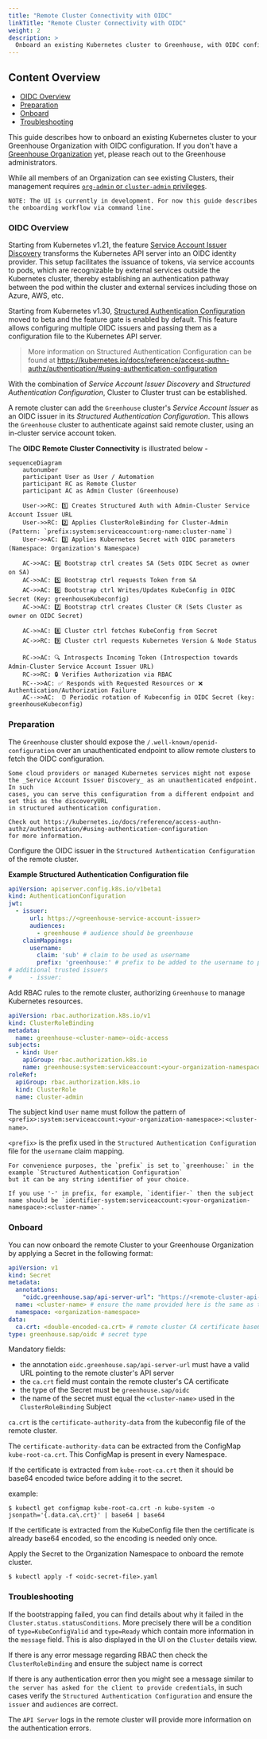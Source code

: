 ```yaml
---
title: "Remote Cluster Connectivity with OIDC"
linkTitle: "Remote Cluster Connectivity with OIDC"
weight: 2
description: >
  Onboard an existing Kubernetes cluster to Greenhouse, with OIDC configuration.
---
```


## Content Overview

- [OIDC Overview](#oidc-overview)
- [Preparation](#preparation)
- [Onboard](#onboard)
- [Troubleshooting](#troubleshooting)

This guide describes how to onboard an existing Kubernetes cluster to your Greenhouse Organization with OIDC
configuration.
If you don't have a [Greenhouse Organization](https://cloudoperators.github.io/greenhouse/docs/user-guides/organization/creation/) yet, please reach out to the Greenhouse administrators.

While all members of an Organization can see existing Clusters, their management requires [`org-admin` or
`cluster-admin` privileges](./../../getting-started/core-concepts/organizations.md).

```
NOTE: The UI is currently in development. For now this guide describes the onboarding workflow via command line.
```

### OIDC Overview

Starting from Kubernetes v1.21, the feature [Service Account Issuer Discovery](https://kubernetes.io/docs/tasks/configure-pod-container/configure-service-account/#service-account-issuer-discovery)
transforms the Kubernetes API server into an OIDC identity provider. This setup facilitates the issuance of tokens, via
service accounts to pods, which are recognizable by external services outside the Kubernetes cluster, thereby
establishing an authentication pathway between the pod within the cluster and external services including those on
Azure, AWS, etc.

Starting from Kubernetes v1.30, [Structured Authentication Configuration](https://kubernetes.io/blog/2024/04/25/structured-authentication-moves-to-beta/)
moved to beta and the feature gate is enabled by default. This feature allows configuring multiple OIDC issuers and
passing them as a configuration file to the Kubernetes API server.


> More information on Structured Authentication Configuration can be found at https://kubernetes.io/docs/reference/access-authn-authz/authentication/#using-authentication-configuration

With the combination of _Service Account Issuer Discovery_ and _Structured Authentication Configuration_, Cluster to
Cluster trust can be established.

A remote cluster can add the `Greenhouse` cluster's _Service Account Issuer_ as an
OIDC issuer in its _Structured Authentication Configuration_. This allows the `Greenhouse` cluster to authenticate
against said remote cluster, using an in-cluster service account token.

The **OIDC Remote Cluster Connectivity** is illustrated below -


```mermaid
sequenceDiagram
    autonumber
    participant User as User / Automation
    participant RC as Remote Cluster
    participant AC as Admin Cluster (Greenhouse)

    User->>RC: 1️⃣ Creates Structured Auth with Admin-Cluster Service Account Issuer URL
    User->>RC: 2️⃣ Applies ClusterRoleBinding for Cluster-Admin (Pattern: `prefix:system:serviceaccount:org-name:cluster-name`)
    User->>AC: 3️⃣ Applies Kubernetes Secret with OIDC parameters (Namespace: Organization's Namespace)

    AC->>AC: 4️⃣ Bootstrap ctrl creates SA (Sets OIDC Secret as owner on SA)
    AC->>AC: 5️⃣ Bootstrap ctrl requests Token from SA
    AC->>AC: 6️⃣ Bootstrap ctrl Writes/Updates KubeConfig in OIDC Secret (Key: greenhouseKubeconfig)
    AC->>AC: 7️⃣ Bootstrap ctrl creates Cluster CR (Sets Cluster as owner on OIDC Secret)

    AC->>AC: 8️⃣ Cluster ctrl fetches KubeConfig from Secret
    AC->>RC: 9️⃣ Cluster ctrl requests Kubernetes Version & Node Status

    RC->>AC: 🔍 Introspects Incoming Token (Introspection towards Admin-Cluster Service Account Issuer URL)
    RC->>RC: 🔒 Verifies Authorization via RBAC
    RC-->>AC: ✅ Responds with Requested Resources or ❌ Authentication/Authorization Failure
    AC-->>AC:  ⏰ Periodic rotation of Kubeconfig in OIDC Secret (key: greenhouseKubeconfig)
```

### Preparation

The `Greenhouse` cluster should expose the `/.well-known/openid-configuration` over an unauthenticated endpoint to allow
remote clusters to fetch the OIDC configuration.

```NOTE
Some cloud providers or managed Kubernetes services might not expose the _Service Account Issuer Discovery_ as an unauthenticated endpoint. In such
cases, you can serve this configuration from a different endpoint and set this as the discoveryURL 
in structured authentication configuration.

Check out https://kubernetes.io/docs/reference/access-authn-authz/authentication/#using-authentication-configuration
for more information.
```

Configure the OIDC issuer in the `Structured Authentication Configuration` of the remote cluster.

**Example Structured Authentication Configuration file**

```yaml
apiVersion: apiserver.config.k8s.io/v1beta1
kind: AuthenticationConfiguration
jwt:
  - issuer:
      url: https://<greenhouse-service-account-issuer>
      audiences:
        - greenhouse # audience should be greenhouse
    claimMappings:
      username:
        claim: 'sub' # claim to be used as username
        prefix: 'greenhouse:' # prefix to be added to the username to prevent impersonation (can be any string of your choice)
# additional trusted issuers
#     - issuer:
```

Add RBAC rules to the remote cluster, authorizing `Greenhouse` to manage Kubernetes resources.

```yaml
apiVersion: rbac.authorization.k8s.io/v1
kind: ClusterRoleBinding
metadata:
  name: greenhouse-<cluster-name>-oidc-access
subjects:
  - kind: User
    apiGroup: rbac.authorization.k8s.io
    name: greenhouse:system:serviceaccount:<your-organization-namespace>:<cluster-name>
roleRef:
  apiGroup: rbac.authorization.k8s.io
  kind: ClusterRole
  name: cluster-admin
```

The subject kind `User` name must follow the pattern of
`<prefix>:system:serviceaccount:<your-organization-namespace>:<cluster-name>`.

`<prefix>` is the prefix used in the `Structured Authentication Configuration` file for the `username` claim mapping.

```NOTE
For convenience purposes, the `prefix` is set to `greenhouse:` in the example `Structured Authentication Configuration`
but it can be any string identifier of your choice.

If you use '-' in prefix, for example, `identifier-` then the subject name should be `identifier-system:serviceaccount:<your-organization-namespace>:<cluster-name>`.
```

### Onboard

You can now onboard the remote Cluster to your Greenhouse Organization by applying a Secret in the following format:

```yaml
apiVersion: v1
kind: Secret
metadata:
  annotations:
    "oidc.greenhouse.sap/api-server-url": "https://<remote-cluster-api-server-url>"
  name: <cluster-name> # ensure the name provided here is the same as the <cluster-name> in the ClusterRoleBinding
  namespace: <organization-namespace>
data:
  ca.crt: <double-encoded-ca.crt> # remote cluster CA certificate base64 encoded
type: greenhouse.sap/oidc # secret type
```

Mandatory fields:

- the annotation `oidc.greenhouse.sap/api-server-url` must have a valid URL pointing to the remote cluster's API server
- the `ca.crt` field must contain the remote cluster's CA certificate
- the type of the Secret must be `greenhouse.sap/oidc`
- the name of the secret must equal the `<cluster-name>` used in the `ClusterRoleBinding` Subject

`ca.crt` is the `certificate-authority-data` from the kubeconfig file of the remote cluster.

The `certificate-authority-data` can be extracted from the ConfigMap `kube-root-ca.crt`. This ConfigMap is present in every Namespace.

If the certificate is extracted from `kube-root-ca.crt` then it should be base64 encoded twice before adding it to the
secret.

example:

```shell
$ kubectl get configmap kube-root-ca.crt -n kube-system -o jsonpath='{.data.ca\.crt}' | base64 | base64
```

If the certificate is extracted from the KubeConfig file then the certificate is already base64 encoded, so the
encoding is needed only once.

Apply the Secret to the Organization Namespace to onboard the remote cluster.

```shell
$ kubectl apply -f <oidc-secret-file>.yaml
```

### Troubleshooting

If the bootstrapping failed, you can find details about why it failed in the `Cluster.status.statusConditions`. More precisely
there will be a condition of `type=KubeConfigValid` and `type=Ready` which contain more information in the `message` field.
This is also displayed in the UI on the `Cluster` details view.

If there is any error message regarding RBAC then check the `ClusterRoleBinding` and ensure the subject name is correct

If there is any authentication error then you might see a message similar to
`the server has asked for the client to provide credentials`,
in such cases verify the `Structured Authentication Configuration` and ensure the `issuer` and `audiences` are correct.

The `API Server` logs in the remote cluster will provide more information on the authentication errors.

